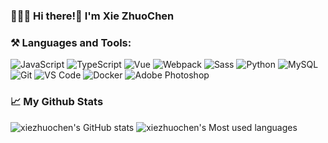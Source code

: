 <!-- # <p align="center" style="text-decoration: none">Hi ~ Thank you for coming!👋</p> -->


### 👨🏻‍💻 Hi there!👋  I'm Xie ZhuoChen 

### ⚒️ Languages and Tools:
![JavaScript](https://img.shields.io/badge/-JavaScript-%23F7DF1E?style=for-the-badge&logo=javascript&logoColor=000000&color=%23FFCE5A)
![TypeScript](https://img.shields.io/badge/-TypeScript-%23031d30?style=for-the-badge&logo=typescript)
![Vue](https://img.shields.io/badge/-Vue.js-%232c3e50?style=for-the-badge&logo=Vue.js)
![Webpack](https://img.shields.io/badge/-Webpack-%232C3A42?style=for-the-badge&logo=webpack)
![Sass](https://img.shields.io/badge/-Sass-%23CC6699?style=for-the-badge&logo=Sass&logoColor=%23ffffff)
![Python](https://img.shields.io/badge/-Python-%23434343?style=for-the-badge&logo=Python)
![MySQL](https://img.shields.io/badge/-MySQL-%234479A1?style=for-the-badge&logo=MySQL&logoColor=%23ffffff)
![Git](https://img.shields.io/badge/-Git-%23F05032?style=for-the-badge&logo=git&logoColor=%23ffffff)
![VS Code](https://img.shields.io/badge/-VSCode-%23007ACC?style=for-the-badge&logo=visual-studio-code)
![Docker](https://img.shields.io/badge/-Docker-%232081e8?style=for-the-badge&logo=docker&logoColor=fff)
![Adobe Photoshop](https://img.shields.io/badge/-AdobePhotoshop-%2331A8FF?style=for-the-badge&logo=Adobe-Photoshop&logoColor=%23ffffff)



### 📈 My Github Stats
![xiezhuochen's GitHub stats](https://github-readme-stats.vercel.app/api?username=bowerchen&count_private=true&show_icons=true&theme=radical)
![xiezhuochen's Most used languages](https://github-readme-stats.vercel.app/api/top-langs?username=bowerchen&layout=compact&hide_border=true&langs_count=10&theme=dracula)
<!-- ![xiezhuochen's LeetCode stats](https://stats.justsong.cn/api/leetcode?username=bowerchen&cn=true&theme=radical) -->



<!--
**bowerchen/bowerchen** is a ✨ _special_ ✨ repository because its `README.md` (this file) appears on your GitHub profile.

Here are some ideas to get you started:

- 🔭 I’m currently working on ...
- 🌱 I’m currently learning ...
- 👯 I’m looking to collaborate on ...
- 🤔 I’m looking for help with ...
- 💬 Ask me about ...
- 📫 How to reach me: ...
- 😄 Pronouns: ...
- ⚡ Fun fact: ...
-->

